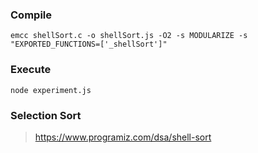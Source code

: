 ### Compile
```
emcc shellSort.c -o shellSort.js -O2 -s MODULARIZE -s "EXPORTED_FUNCTIONS=['_shellSort']"
```

### Execute
```
node experiment.js
```

### Selection Sort
> https://www.programiz.com/dsa/shell-sort